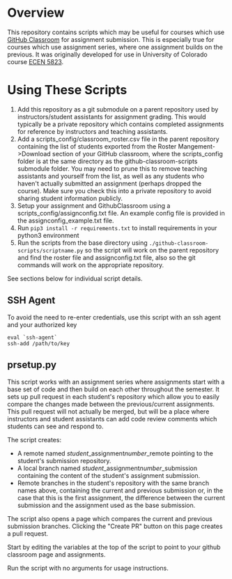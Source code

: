# Overview
This repository contains scripts which may be useful for courses which use
[GitHub Classroom](https://classroom.github.com) for assignment submission.
This is especially true for courses which use assignment series, where one assignment builds on the previous.
It was originally developed for use in University of Colorado course
[ECEN 5823](https://sites.google.com/colorado.edu/ecen5823/home).

# Using These Scripts
1. Add this repository as a git submodule on a parent repository used by instructors/student assistants for assignment grading.
  This would typically be a private repository which contains completed assignments for reference by instructors and
   teaching assistants.
2. Add a scripts_config/classroom_roster.csv file in the parent repository containing the list of students exported from
the Roster Mangement->Download section of your GitHub classroom, where the scripts_config folder is at the same directory as the github-classroom-scripts submodule folder.  You may need to prune this to remove teaching
assistants and yourself from the list, as well as any students who haven't actually submitted an assignment
(perhaps dropped the course).  Make sure you check this into a private repository to avoid sharing student information
publicly.
3. Setup your assignment and GithubClassroom using a scripts_config/assignconfig.txt file.  An example config file is
provided in the assignconfig_example.txt file.
4. Run ```pip3 install -r requirements.txt``` to install requirements in your python3 environment
5. Run the scripts from the base directory using ```./github-classroom-scripts/scriptname.py``` so the script will work
 on the parent repository and find the roster file and assignconfig.txt file, also so the git commands will work on the
 appropriate repository.

See sections below for individual script details.

## SSH Agent
To avoid the need to re-enter credentials, use this script with an ssh agent and your authorized key
```
eval `ssh-agent`
ssh-add /path/to/key
```

## prsetup.py

This script works with an assignment series where assignments start with a base set of code and then build on each
other throughout the semester.  It sets up pull request in each student's repository which allow you to easily compare
the changes made between the previous/current assignments.  This pull request will not actually be merged, but will be
a place where instructors and student assistants can add code review comments which students can see and respond to.

The script creates:
* A remote named  *student*_assignment*number*_remote pointing to the student's submission repository.
* A local branch named *student*_assignment*number*_submission containing the content of the student's assignment
submission.
* Remote branches in the student's repository with the same branch names above, containing the current and previous
submission or, in the case that this is the first assignment, the difference between the current submission and the
assignment used as the base submission.

The script also opens a page which compares the current and previous submission branches. Clicking the "Create PR"
button on this page creates a pull request.

Start by editing the variables at the top of the script to point to your github classroom page and assignments.

Run the script with no arguments for usage instructions.
